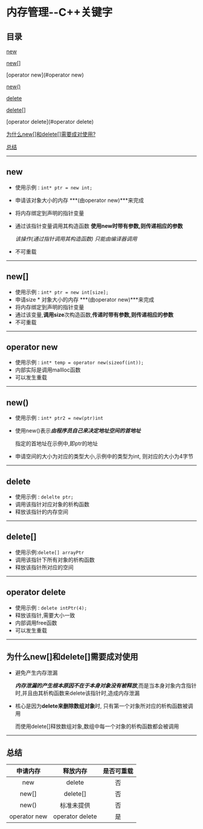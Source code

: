 # 内存管理--C++关键字

## 目录

[new](#new)

[new[]](#new[])

[operator new](#operator new)

[new()](#new())

[delete](#delete)

[delete[]](#delete[])

[operator delete](#operator delete)

[为什么new[]和delete[]需要成对使用?](#为什么new[]和delete[]需要成对使用?)

[总结](#总结)

---

## new

- 使用示例  :   `int* ptr = new int;`

- 申请该对象大小的内存   ***(由operator new)***来完成

- 将内存绑定到声明的指针变量

- 通过该指针变量调用其构造函数 **使用new时带有参数,则传递相应的参数**

  *该操作(通过指针调用其构造函数) 只能由编译器调用*

- 不可重载

---

## new[]

- 使用示例 : `int* ptr = new int[size];`
- 申请size * 对象大小的内存 ***(由operator new)***来完成
- 将内存绑定到声明的指针变量
- 通过该变量,**调用size**次构造函数,**传递时带有参数,则传递相应的参数**
- 不可重载

---

## operator new

- 使用示例 : `int* temp = operator new(sizeof(int));`
- 内部实际是调用mallloc函数
- 可以发生重载

---

## new()

- 使用示例 : `int* ptr2 = new(ptr)int`

- 使用new()表示***由程序员自己来决定地址空间的首地址***

  指定的首地址在示例中,即ptr的地址

- 申请空间的大小为对应的类型大小,示例中的类型为int, 则对应的大小为4字节

---

## delete

- 使用示例 : `delelte ptr;`
- 调用该指针对应对象的析构函数
- 释放该指针的内存空间

---

## delete[]

- 使用示例:`delete[] arrayPtr`
- 调用该指针下所有对象的析构函数
- 释放该指针所对应的空间

----

## operator delete

- 使用示例 : `delete intPtr(4);`
- 释放该指针,需要大小一致
- 内部调用free函数
- 可以发生重载

---

## 为什么new[]和delete[]需要成对使用

- 避免产生内存泄漏

  ***内存泄漏的产生根本原因不在于本身对象没有被释放***,而是当本身对象内含指针时,并且由其析构函数来delete该指针时,造成内存泄漏

- 核心是因为**delete来删除数组对象**时, 只有第一个对象所对应的析构函数被调用

  而使用delete[]释放数组对象,数组中每一个对象的析构函数都会被调用

---

## 总结

|   申请内存   |    释放内存     | 是否可重载 |
| :----------: | :-------------: | :--------: |
|     new      |     delete      |     否     |
|    new[]     |    delete[]     |     否     |
|    new()     |   标准未提供    |     否     |
| operator new | operator delete |     是     |